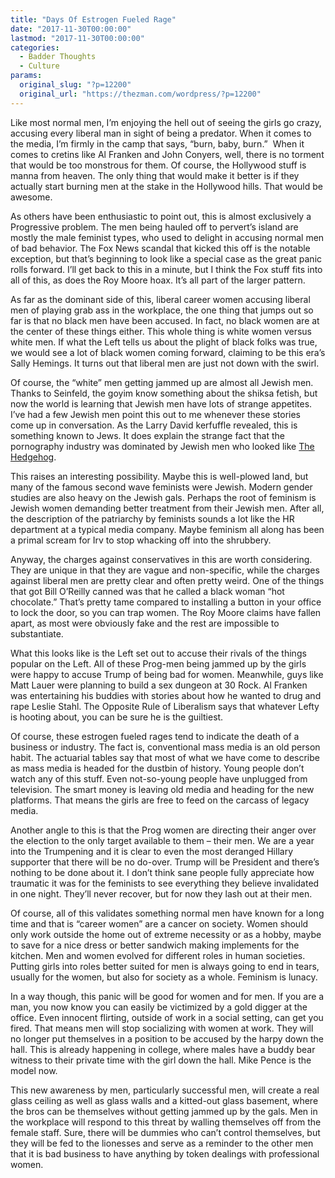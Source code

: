 ```yaml
---
title: "Days Of Estrogen Fueled Rage"
date: "2017-11-30T00:00:00"
lastmod: "2017-11-30T00:00:00"
categories:
  - Badder Thoughts
  - Culture
params:
  original_slug: "?p=12200"
  original_url: "https://thezman.com/wordpress/?p=12200"
---
```


Like most normal men, I’m enjoying the hell out of seeing the girls go
crazy, accusing every liberal man in sight of being a predator. When it
comes to the media, I’m firmly in the camp that says, “burn, baby,
burn.”  When it comes to cretins like Al Franken and John Conyers, well,
there is no torment that would be too monstrous for them. Of course, the
Hollywood stuff is manna from heaven. The only thing that would make it
better is if they actually start burning men at the stake in the
Hollywood hills. That would be awesome.

As others have been enthusiastic to point out, this is almost
exclusively a Progressive problem. The men being hauled off to pervert’s
island are mostly the male feminist types, who used to delight in
accusing normal men of bad behavior. The Fox News scandal that kicked
this off is the notable exception, but that’s beginning to look like a
special case as the great panic rolls forward. I’ll get back to this in
a minute, but I think the Fox stuff fits into all of this, as does the
Roy Moore hoax. It’s all part of the larger pattern.

As far as the dominant side of this, liberal career women accusing
liberal men of playing grab ass in the workplace, the one thing that
jumps out so far is that no black men have been accused. In fact, no
black women are at the center of these things either. This whole thing
is white women versus white men. If what the Left tells us about the
plight of black folks was true, we would see a lot of black women coming
forward, claiming to be this era’s Sally Hemings. It turns out that
liberal men are just not down with the swirl.

Of course, the “white” men getting jammed up are almost all Jewish men.
Thanks to Seinfeld, the goyim know something about the shiksa fetish,
but now the world is learning that Jewish men have lots of strange
appetites. I’ve had a few Jewish men point this out to me whenever these
stories come up in conversation. As the Larry David kerfuffle revealed,
this is something known to Jews. It does explain the strange fact that
the pornography industry was dominated by Jewish men who looked like
[The Hedgehog](https://en.wikipedia.org/wiki/Ron_Jeremy).

This raises an interesting possibility. Maybe this is well-plowed land,
but many of the famous second wave feminists were Jewish. Modern gender
studies are also heavy on the Jewish gals. Perhaps the root of feminism
is Jewish women demanding better treatment from their Jewish men. After
all, the description of the patriarchy by feminists sounds a lot like
the HR department at a typical media company. Maybe feminism all along
has been a primal scream for Irv to stop whacking off into the
shrubbery.

Anyway, the charges against conservatives in this are worth considering.
They are unique in that they are vague and non-specific, while the
charges against liberal men are pretty clear and often pretty weird. One
of the things that got Bill O’Reilly canned was that he called a black
woman “hot chocolate.” That’s pretty tame compared to installing a
button in your office to lock the door, so you can trap women. The Roy
Moore claims have fallen apart, as most were obviously fake and the rest
are impossible to substantiate.

What this looks like is the Left set out to accuse their rivals of the
things popular on the Left. All of these Prog-men being jammed up by the
girls were happy to accuse Trump of being bad for women. Meanwhile, guys
like Matt Lauer were planning to build a sex dungeon at 30 Rock. Al
Franken was entertaining his buddies with stories about how he wanted to
drug and rape Leslie Stahl. The Opposite Rule of Liberalism says that
whatever Lefty is hooting about, you can be sure he is the guiltiest.

Of course, these estrogen fueled rages tend to indicate the death of a
business or industry. The fact is, conventional mass media is an old
person habit. The actuarial tables say that most of what we have come to
describe as mass media is headed for the dustbin of history. Young
people don’t watch any of this stuff. Even not-so-young people have
unplugged from television. The smart money is leaving old media and
heading for the new platforms. That means the girls are free to feed on
the carcass of legacy media.

Another angle to this is that the Prog women are directing their anger
over the election to the only target available to them – their men. We
are a year into the Trumpening and it is clear to even the most deranged
Hillary supporter that there will be no do-over. Trump will be President
and there’s nothing to be done about it. I don’t think sane people fully
appreciate how traumatic it was for the feminists to see everything they
believe invalidated in one night. They’ll never recover, but for now
they lash out at their men.

Of course, all of this validates something normal men have known for a
long time and that is “career women” are a cancer on society. Women
should only work outside the home out of extreme necessity or as a
hobby, maybe to save for a nice dress or better sandwich making
implements for the kitchen. Men and women evolved for different roles in
human societies. Putting girls into roles better suited for men is
always going to end in tears, usually for the women, but also for
society as a whole. Feminism is lunacy.

In a way though, this panic will be good for women and for men. If you
are a man, you now know you can easily be victimized by a gold digger at
the office. Even innocent flirting, outside of work in a social setting,
can get you fired. That means men will stop socializing with women at
work. They will no longer put themselves in a position to be accused by
the harpy down the hall. This is already happening in college, where
males have a buddy bear witness to their private time with the girl down
the hall. Mike Pence is the model now.

This new awareness by men, particularly successful men, will create a
real glass ceiling as well as glass walls and a kitted-out glass
basement, where the bros can be themselves without getting jammed up by
the gals. Men in the workplace will respond to this threat by walling
themselves off from the female staff. Sure, there will be dummies who
can’t control themselves, but they will be fed to the lionesses and
serve as a reminder to the other men that it is bad business to have
anything by token dealings with professional women.
